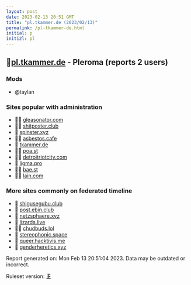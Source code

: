 ```yaml
---
layout: post
date: 2023-02-13 20:51 GMT
title: "pl.tkammer.de (2023/02/13)"
permalink: /pl-tkammer-de.html
initial: p
initi2l: pl
---
```


## 🦝[pl.tkammer.de](https://pl.tkammer.de) - Pleroma (reports 2 users)

### Mods
 * @taylan

### Sites popular with administration

* 🦝🧸 [gleasonator.com](/gleasonator-com.html)
* 🦝🧸 [shitposter.club](/shitposter-club.html)
* 🦝 [spinster.xyz](/spinster-xyz.html)
* 🦝🧸 [asbestos.cafe](/asbestos-cafe.html)
* 🦝 [tkammer.de](/tkammer-de.html)
* 🦝🧸 [poa.st](/poa-st.html)
* 🦝🧸 [detroitriotcity.com](/detroitriotcity-com.html)
* 🦝 [ligma.pro](/ligma-pro.html)
* 🦝🧸 [bae.st](/bae-st.html)
* 🦝🧸 [lain.com](/lain-com.html)

### More sites commonly on federated timeline

* 🦝 [shigusegubu.club](/shigusegubu-club.html)
* 🦝 [post.ebin.club](/post-ebin-club.html)
* 🦝 [netzsphaere.xyz](/netzsphaere-xyz.html)
* 🦝 [lizards.live](/lizards-live.html)
* 🦝🧸 [chudbuds.lol](/chudbuds-lol.html)
* 🦝 [stereophonic.space](/stereophonic-space.html)
* 🦝 [queer.hacktivis.me](/queer-hacktivis-me.html)
* 🦝 [genderheretics.xyz](/genderheretics-xyz.html)

Report generated on: Mon Feb 13 20:51:04 2023. Data may be outdated or incorrect.

Ruleset version: [🗜](/version-clamp)
